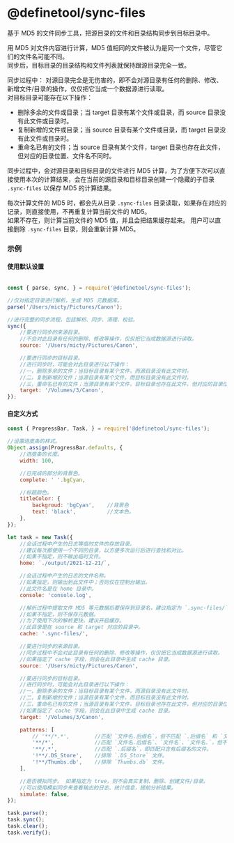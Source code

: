 # @definetool/sync-files

基于 MD5 的文件同步工具，把源目录的文件和目录结构同步到目标目录中。  

用 MD5 对文件内容进行计算，MD5 值相同的文件被认为是同一个文件，尽管它们的文件名可能不同。  
同步后，目标目录的目录结构和文件列表就保持跟源目录完全一致。  

同步过程中：
对源目录完全是无伤害的，即不会对源目录有任何的删除、修改、新增文件/目录的操作，仅仅把它当成一个数据源进行读取。    
对目标目录可能存在以下操作：  

 - 删除多余的文件或目录；当 target 目录有某个文件或目录，而 source 目录没有此文件或目录时。
 - 复制新增的文件或目录；当 source 目录有某个文件或目录，而 target 目录没有此文件或目录时。
 - 重命名已有的文件；当 source 目录有某个文件，target 目录也存在此文件，但对应的目录位置、文件名不同时。


同步过程中，会对源目录和目标目录的文件进行 MD5 计算，为了方便下次可以直接使用本次的计算结果，会在当前的源目录和目标目录创建一个隐藏的子目录 `.sync-files` 以保存 MD5 的计算结果。 

每次计算文件的 MD5 时，都会先从目录 `.sync-files` 目录读取，如果存在对应的记录，则直接使用，不再重复计算当前文件的 MD5。  
如果不存在，则计算当前文件的 MD5 值，并且会把结果缓存起来。 用户可以直接删除 `.sync-files` 目录，则会重新计算 MD5。

### 示例

#### 使用默认设置
``` js

const { parse, sync, } = require('@definetool/sync-files');

//仅对指定目录进行解析，生成 MD5 元数据库。
parse('/Users/micty/Pictures/Canon');

//进行完整的同步流程，包括解析、同步、清理、校验。
sync({
    //要进行同步的来源目录。
    //不会对此目录有任何的删除、修改等操作，仅仅把它当成数据源进行读取。
    source: '/Users/micty/Pictures/Canon',

    //要进行同步的目标目录。
    //进行同步时，可能会对此目录进行以下操作：
    //一，删除多余的文件；当目标目录有某个文件，而源目录没有此文件时。
    //二，复制新增的文件；当源目录有某个文件，而目标目录没有此文件时。
    //三，重命名已有的文件；当源目录有某个文件，目标目录也存在此文件，但对应的目录位置、文件名不同时。
    target: '/Volumes/3/Canon',
});

```

#### 自定义方式
``` js
const { ProgressBar, Task, } = require('@definetool/sync-files');

//设置进度条的样式。
Object.assign(ProgressBar.defaults, {
    //进度条的长度。
    width: 100, 

    //已完成的部分的背景色。
    complete: ' '.bgCyan,

    //标题颜色。
    titleColor: {
        backgroud: 'bgCyan',    //背景色
        text: 'black',          //文本色。
    },
});

let task = new Task({
    //会话过程中产生的日志等临时文件的存放目录。 
    //建议每次都使用一个不同的目录，以方便多次运行后进行查找和对比。
    //如果不指定，则不输出临时文件。
    home: `./output/2021-12-21/`,   

    //会话过程中产生的日志的文件名称。 
    //如果指定，则输出到此文件中；否则仅在控制台输出。
    //此文件名是在 home 目录中。
    console: 'console.log',

    //解析过程中提取文件 MD5 等元数据后要保存到目录名，建议指定为 `.sync-files/`。
    //如果不指定，则不保存元数据。
    //为了使用下次的解析更快，建议开启缓存。
    //此目录是在 source 和 target 对应的目录中。
    cache: '.sync-files/',

    //要进行同步的来源目录。
    //同步过程中不会对此目录有任何的删除、修改等操作，仅仅把它当成数据源进行读取。
    //如果指定了 cache 字段，则会在此目录中生成 cache 目录。
    source: '/Users/micty/Pictures/Canon',

    //要进行同步的目标目录。
    //进行同步时，可能会对此目录进行以下操作：
    //一，删除多余的文件；当目标目录有某个文件，而源目录没有此文件时。
    //二，复制新增的文件；当源目录有某个文件，而目标目录没有此文件时。
    //三，重命名已有的文件；当源目录有某个文件，目标目录也存在此文件，但对应的目录位置、文件名不同时。
    //如果指定了 cache 字段，则会在此目录中生成 cache 目录。
    target: '/Volumes/3/Canon',

    patterns: [
        // '**/*.*',        //匹配 `文件名.后缀名`，但不匹配 `.后缀名` 和 `文件名`。
        '**/*',             //匹配 `文件名.后缀名`、`文件名`、`文件名.`，但不匹配 `.后缀名`。 即匹配所有含有文件名的文件。
        '**/.*',            //匹配 `.后缀名`，即匹配只含有后缀名的文件。
        '!**/.DS_Store',    //排除 `.DS_Store` 文件。 
        '!**/Thumbs.db',    //排除 `Thumbs.db` 文件。
    ],

    //是否模拟同步。 如果指定为 true，则不会真实复制、删除、创建文件/目录。 
    //可以使用模拟同步来查看输出的日志、统计信息，提前分析结果。
    simulate: false,    
});

task.parse();
task.sync();
task.clear();
task.verify();

```








